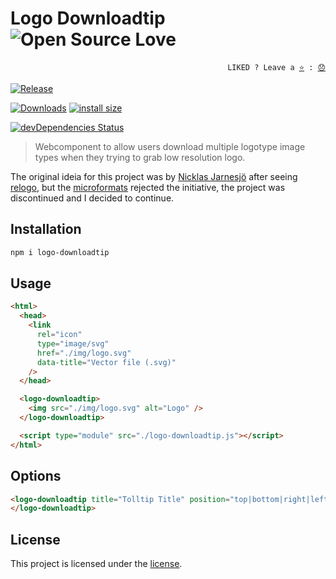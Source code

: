# Logo Downloadtip ![Open Source Love](https://badges.frapsoft.com/os/v3/open-source.svg)

<p align="right">
  <code>LIKED ? Leave a <a href="https://github.com/tiagoporto/logo-downloadtip/stargazers">⭐</a> : <a href="https://github.com/tiagoporto/logo-downloadtip/issues">😞</a></code>
</p>

[![Release](https://img.shields.io/npm/v/logo-downloadtip.svg?style=flat-square&label=release)](https://github.com/tiagoporto/logo-downloadtip/releases)

[![Downloads](https://img.shields.io/npm/dt/logo-downloadtip.svg?style=flat-square)](https://www.npmjs.com/package/logo-downloadtip)
[![install size](https://packagephobia.now.sh/badge?p=logo-downloadtip)](https://packagephobia.now.sh/result?p=logo-downloadtip)

<!-- [![Build Status](https://img.shields.io/travis/com/tiagoporto/logo-downloadtip/main.svg?label=tests&logo=travis&style=flat-square)](https://travis-ci.com/tiagoporto/logo-downloadtip)
[![Coverage Status](https://img.shields.io/coveralls/tiagoporto/logo-downloadtip.svg?style=flat-square)](https://coveralls.io/github/tiagoporto/logo-downloadtip)
[![Mutation testing cover](https://badge.stryker-mutator.io/github.com/tiagoporto/logo-downloadtip/main)](https://stryker-mutator.github.io) -->

[![devDependencies Status](https://img.shields.io/david/dev/tiagoporto/logo-downloadtip.svg?style=flat-square)](https://david-dm.org/tiagoporto/logo-downloadtip?type=dev)

> Webcomponent to allow users download multiple logotype image types when they trying to grab low resolution logo.

The original ideia for this project was by [Nicklas Jarnesjö](https://github.com/jarnesjo/jquery-logo-downloadtip) after seeing [relogo](http://relogo.org/), but the [microformats](http://microformats.org/wiki/rel-logo) rejected the initiative, the project was discontinued and I decided to continue.

## Installation

```bash
npm i logo-downloadtip
```

## Usage

```html
<html>
  <head>
    <link
      rel="icon"
      type="image/svg"
      href="./img/logo.svg"
      data-title="Vector file (.svg)"
    />
  </head>

  <logo-downloadtip>
    <img src="./img/logo.svg" alt="Logo" />
  </logo-downloadtip>

  <script type="module" src="./logo-downloadtip.js"></script>
</html>
```

## Options

```html
<logo-downloadtip title="Tolltip Title" position="top|bottom|right|left">
</logo-downloadtip>
```

## License

This project is licensed under the [license](LICENSE).
